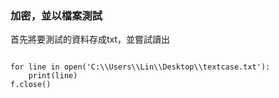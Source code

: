 ### 加密，並以檔案測試

首先將要測試的資料存成txt，並嘗試讀出

```

for line in open('C:\\Users\\Lin\\Desktop\\textcase.txt'):
    print(line)
f.close()

```
